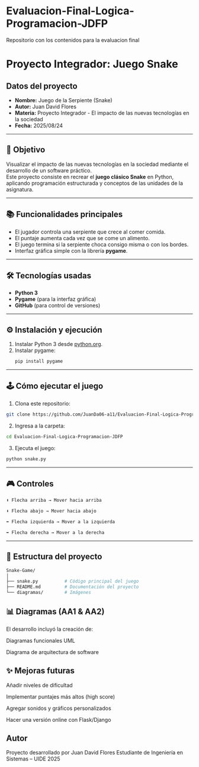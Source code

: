 # Evaluacion-Final-Logica-Programacion-JDFP
Repositorio con los contenidos para la evaluacion final 
# Proyecto Integrador: Juego Snake

## Datos del proyecto
- **Nombre:** Juego de la Serpiente (Snake)
- **Autor:** Juan David Flores
- **Materia:** Proyecto Integrador - El impacto de las nuevas tecnologías en la sociedad
- **Fecha:** 2025/08/24

---

## 🎯 Objetivo
Visualizar el impacto de las nuevas tecnologías en la sociedad mediante el desarrollo de un software práctico.  
Este proyecto consiste en recrear el **juego clásico Snake** en Python, aplicando programación estructurada y conceptos de las unidades de la asignatura.

---

## 📚 Funcionalidades principales
- El jugador controla una serpiente que crece al comer comida.
- El puntaje aumenta cada vez que se come un alimento.
- El juego termina si la serpiente choca consigo misma o con los bordes.
- Interfaz gráfica simple con la librería **pygame**.

---

## 🛠️ Tecnologías usadas
- **Python 3**
- **Pygame** (para la interfaz gráfica)
- **GitHub** (para control de versiones)

---

## ⚙️ Instalación y ejecución
1. Instalar Python 3 desde [python.org](https://www.python.org/).  
2. Instalar pygame:
   ```bash
   pip install pygame
   
---

## 🕹️ Cómo ejecutar el juego
1. Clona este repositorio:
```bash
git clone https://github.com/JuanDa06-a11/Evaluacion-Final-Logica-Programacion-JDFP.git
```
2. Ingresa a la carpeta:
```bash
cd Evaluacion-Final-Logica-Programacion-JDFP
```
3. Ejecuta el juego:
```bash
python snake.py
```
---

## 🎮 Controles
```bash
⬆️ Flecha arriba → Mover hacia arriba

⬇️ Flecha abajo → Mover hacia abajo

⬅️ Flecha izquierda → Mover a la izquierda

➡️ Flecha derecha → Mover a la derecha
```
---
## 📂 Estructura del proyecto
```bash
Snake-Game/
│
├── snake.py          # Código principal del juego
├── README.md         # Documentación del proyecto
└── diagramas/        # Imágenes
```

## 📊 Diagramas (AA1 & AA2)
El desarrollo incluyó la creación de:

Diagramas funcionales UML

Diagrama de arquitectura de software

## ✨ Mejoras futuras
Añadir niveles de dificultad

Implementar puntajes más altos (high score)

Agregar sonidos y gráficos personalizados

Hacer una versión online con Flask/Django

## Autor
Proyecto desarrollado por Juan David Flores
Estudiante de Ingeniería en Sistemas – UIDE
2025

